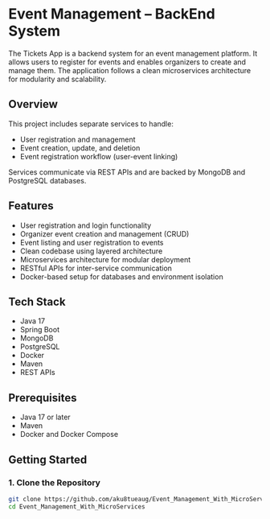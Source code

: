 # Event Management – BackEnd System

The Tickets App is a backend system for an event management platform. 
It allows users to register for events and enables organizers to create and manage them. 
The application follows a clean microservices architecture for modularity and scalability.

## Overview

This project includes separate services to handle:

- User registration and management
- Event creation, update, and deletion
- Event registration workflow (user-event linking)

Services communicate via REST APIs and are backed by MongoDB and PostgreSQL databases.

## Features

- User registration and login functionality
- Organizer event creation and management (CRUD)
- Event listing and user registration to events
- Clean codebase using layered architecture
- Microservices architecture for modular deployment
- RESTful APIs for inter-service communication
- Docker-based setup for databases and environment isolation

## Tech Stack

- Java 17
- Spring Boot
- MongoDB
- PostgreSQL
- Docker
- Maven
- REST APIs

## Prerequisites

- Java 17 or later
- Maven
- Docker and Docker Compose

## Getting Started

### 1. Clone the Repository

```bash
git clone https://github.com/aku8tueaug/Event_Management_With_MicroServices.git
cd Event_Management_With_MicroServices

